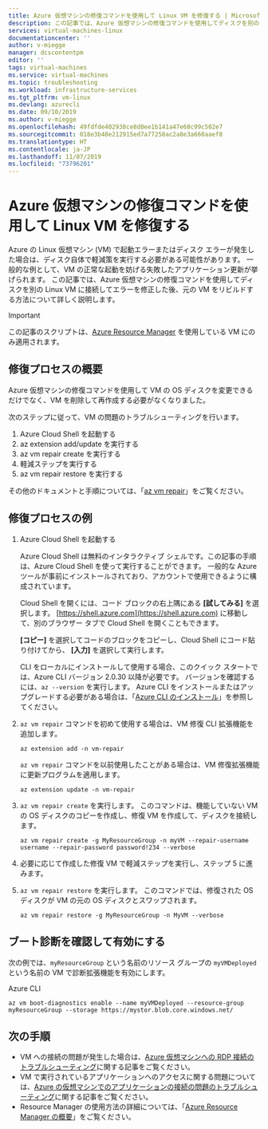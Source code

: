 ```yaml
---
title: Azure 仮想マシンの修復コマンドを使用して Linux VM を修復する | Microsoft Docs
description: この記事では、Azure 仮想マシンの修復コマンドを使用してディスクを別の Linux VM に接続してエラーを修正した後、元の VM をリビルドする方法について詳しく説明します。
services: virtual-machines-linux
documentationcenter: ''
author: v-miegge
manager: dcscontentpm
editor: ''
tags: virtual-machines
ms.service: virtual-machines
ms.topic: troubleshooting
ms.workload: infrastructure-services
ms.tgt_pltfrm: vm-linux
ms.devlang: azurecli
ms.date: 09/10/2019
ms.author: v-miegge
ms.openlocfilehash: 49fdfde402938ce8d0ee1b141a47e68c99c502e7
ms.sourcegitcommit: 018e3b40e212915ed7a77258ac2a8e3a660aaef8
ms.translationtype: HT
ms.contentlocale: ja-JP
ms.lasthandoff: 11/07/2019
ms.locfileid: "73796201"
---
```

# <a name="repair-a-linux-vm-by-using-the-azure-virtual-machine-repair-commands"></a>Azure 仮想マシンの修復コマンドを使用して Linux VM を修復する

Azure の Linux 仮想マシン (VM) で起動エラーまたはディスク エラーが発生した場合は、ディスク自体で軽減策を実行する必要がある可能性があります。 一般的な例として、VM の正常な起動を妨げる失敗したアプリケーション更新が挙げられます。 この記事では、Azure 仮想マシンの修復コマンドを使用してディスクを別の Linux VM に接続してエラーを修正した後、元の VM をリビルドする方法について詳しく説明します。

> [!IMPORTANT]
> この記事のスクリプトは、[Azure Resource Manager](https://docs.microsoft.com/azure/azure-resource-manager/resource-group-overview) を使用している VM にのみ適用されます。

## <a name="repair-process-overview"></a>修復プロセスの概要

Azure 仮想マシンの修復コマンドを使用して VM の OS ディスクを変更できるだけでなく、VM を削除して再作成する必要がなくなりました。

次のステップに従って、VM の問題のトラブルシューティングを行います。

1. Azure Cloud Shell を起動する
2. az extension add/update を実行する
3. az vm repair create を実行する
4. 軽減ステップを実行する
5. az vm repair restore を実行する

その他のドキュメントと手順については、「[az vm repair](https://docs.microsoft.com/cli/azure/ext/vm-repair/vm/repair)」をご覧ください。

## <a name="repair-process-example"></a>修復プロセスの例

1. Azure Cloud Shell を起動する

   Azure Cloud Shell は無料のインタラクティブ シェルです。この記事の手順は、Azure Cloud Shell を使って実行することができます。 一般的な Azure ツールが事前にインストールされており、アカウントで使用できるように構成されています。

   Cloud Shell を開くには、コード ブロックの右上隅にある **[試してみる]** を選択します。 [https://shell.azure.com](https://shell.azure.com) に移動して、別のブラウザー タブで Cloud Shell を開くこともできます。

   **[コピー]** を選択してコードのブロックをコピーし、Cloud Shell にコード貼り付けてから、 **[入力]** を選択して実行します。

   CLI をローカルにインストールして使用する場合、このクイック スタートでは、Azure CLI バージョン 2.0.30 以降が必要です。 バージョンを確認するには、``az --version`` を実行します。 Azure CLI をインストールまたはアップグレードする必要がある場合は、「[Azure CLI のインストール](https://docs.microsoft.com/cli/azure/install-azure-cli)」を参照してください。

2. `az vm repair` コマンドを初めて使用する場合は、VM 修復 CLI 拡張機能を追加します。

   ```azurecli-interactive
   az extension add -n vm-repair
   ```

   `az vm repair` コマンドを以前使用したことがある場合は、VM 修復拡張機能に更新プログラムを適用します。

   ```azurecli-interactive
   az extension update -n vm-repair
   ```

3. `az vm repair create` を実行します。 このコマンドは、機能していない VM の OS ディスクのコピーを作成し、修復 VM を作成して、ディスクを接続します。

   ```azurecli-interactive
   az vm repair create -g MyResourceGroup -n myVM --repair-username username --repair-password password!234 --verbose
   ```

4. 必要に応じて作成した修復 VM で軽減ステップを実行し、ステップ 5 に進みます。

5. `az vm repair restore` を実行します。 このコマンドでは、修復された OS ディスクが VM の元の OS ディスクとスワップされます。

   ```azurecli-interactive
   az vm repair restore -g MyResourceGroup -n MyVM --verbose
   ```

## <a name="verify-and-enable-boot-diagnostics"></a>ブート診断を確認して有効にする

次の例では、``myResourceGroup`` という名前のリソース グループの ``myVMDeployed`` という名前の VM で診断拡張機能を有効にします。

Azure CLI

```azurecli-interactive
az vm boot-diagnostics enable --name myVMDeployed --resource-group myResourceGroup --storage https://mystor.blob.core.windows.net/
```

## <a name="next-steps"></a>次の手順

* VM への接続の問題が発生した場合は、[Azure 仮想マシンへの RDP 接続のトラブルシューティング](https://docs.microsoft.com/azure/virtual-machines/troubleshooting/troubleshoot-rdp-connection)に関する記事をご覧ください。
* VM で実行されているアプリケーションへのアクセスに関する問題については、[Azure の仮想マシンでのアプリケーションの接続の問題のトラブルシューティング](https://docs.microsoft.com/azure/virtual-machines/troubleshooting/troubleshoot-app-connection)に関する記事をご覧ください。
* Resource Manager の使用方法の詳細については、「[Azure Resource Manager の概要](https://docs.microsoft.com/azure/azure-resource-manager/resource-group-overview)」をご覧ください。
